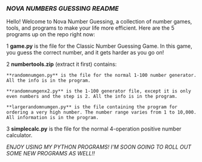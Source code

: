 ### _**NOVA NUMBERS GUESSING README**_
Hello! Welcome to Nova Number Guessing, a collection of number games, tools, and programs to make your life more efficient.
Here are the 5 programs up on the repo right now:

1 **game.py** is the file for the Classic Number Guessing Game. In this game, you guess the correct number, and it gets harder as you go on!

2 **numbertools.zip** (extract it first) contains:

    **randomnumgen.py** is the file for the normal 1-100 number generator. All the info is in the program.
    
    **randomnumgenx2.py** is the 1-100 generator file, except it is only even numbers and the step is 2. All the info is in the program.
    
    **largerandomnumgen.py** is the file containing the program for ordering a very high number. The number range varies from 1 to 10,000. All information is in the program.

3 **simplecalc.py** is the file for the normal 4-operation positive number calculator.

_ENJOY USING MY PYTHON PROGRAMS! I'M SOON GOING TO ROLL OUT SOME NEW PROGRAMS AS WELL!!_
  

